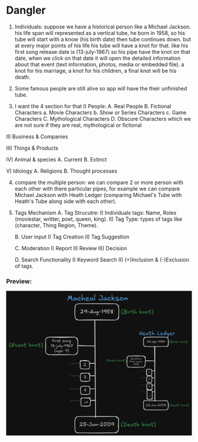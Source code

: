 # Dangler

1. Individuals: suppose we have a historical person like a Michael Jackson. his life span will represented as a vertical tube, he born in 1958, so his tube will start with a know (his birth date) then tube continues down. but at every major points of his life his tube will have a knot for that. like his first song release date is (13-july-1967) so his pipe have the knot on that date, when we click on that date it will open the detailed information about that event (text information, photos, media or embedded file). a knot for his marriage, a knot for his children, a final knot will be his death.

2. Some famous people are still alive so app will have the their unfinished tube.

3. I want the 4 section for that
I) People: 
	A. Real People
	B. Fictional Characters
		a. Movie Characters
		b. Show or Series Characters
		c. Game Characters
	C. Mythological Characters
	D. Obscure Characters which we are not sure if they are real, mythological or fictional

II) Business & Companies

III) Things & Products

IV) Animal & species
	A. Current
	B. Extinct

V) Idiology
	A. Religions
	B. Thought processes


4. compare the multiple person: we can compare 2 or more person with each other with there particular pipes, for example
we can compare Michael Jackson with Heath Ledger (comparing Michael's Tube with Heath's Tube along side with each other).

5. Tags Mechanism
   A. Tag Strucutre:
	I) Individuals tags: Name, Roles (moviestar, writter, poet, queen, king).
	II) Tag Type: types of tags like (character, Thing Region, Theme).
	
	B. User input
	I) Tag Creation
	II) Tag Suggestion

	C. Moderation
	I) Report 
	II) Review
	III) Decision

	D. Search Functionality
	I) Keyword Search
	II) (+)Inclusion & (-)Exclusion of tags.  
### Preview:  
![001](../Dangler/Images/001.png)  